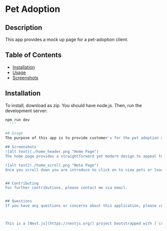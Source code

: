 # Pet Adoption

  

  ## Description
  This app provides a mock up page for a pet-adoption client. 

  ## Table of Contents
  * [Installation](#installation)
  * [Usage](#usage)
  * [Screenshots](#screenshots)


  ## Installation
  To install, download as zip. You should have node.js. 
  Then, run the development server:

   ```bash
   npm run dev
     ```

  ## Usage
  The purpose of this app is to provide customer's for the pet adoption an effiecient way to view potential pets.

  ## Screenshots
  ![alt text](./home_header.png "Home Page")
  The home page provides a straightforward yet modern design to appeal to clients and customers.

  ![alt text](./home_scroll.png "Note Page")
  Once you scroll down you are introduce to click on to view pets or learn more about the pet adoption agency.


  ## Contributing
  For further contributions, please contact me via email.


  ## Questions
  If you have any questions or concerns about this application, please contact me via email: __bradleyj1@email.arizona.edu__ You may also visit my Github page: __https://github.com/JazmyneB__



This is a [Next.js](https://nextjs.org/) project bootstrapped with [`create-next-app`](https://github.com/vercel/next.js/tree/canary/packages/create-next-app).


